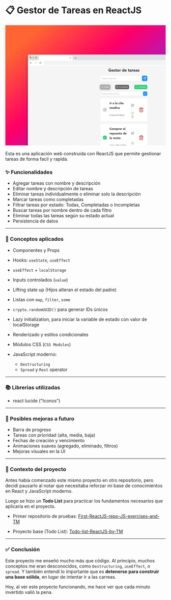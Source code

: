 # 📋 Gestor de Tareas en ReactJS

![Mockup](/public/mockup.webp)

Esta es una aplicación web construida con ReactJS que permite gestionar tareas de forma facil y rapida.

### ✨ Funcionalidades

- Agregar tareas con nombre y descripción
- Editar nombre y descripción de tareas
- Eliminar tareas individualmente o eliminar solo la descripción
- Marcar tareas como completadas
- Filtrar tareas por estado: Todas, Completadas o Incompletas
- Buscar tareas por nombre dentro de cada filtro
- Eliminar todas las tareas según su estado actual
- Persistencia de datos

---

### 🧠 Conceptos aplicados

- Componentes y Props
- Hooks: `useState`, `useEffect`
- `useEffect` + `localStorage`
- Inputs controlados (`value`)
- Lifting state up (Hijos alteran el estado del padre)

- Listas con `map`, `filter`, `some`
- `crypto.randomUUID()` para generar IDs únicos
-	Lazy initialization, para iniciar la variable de estado con valor de localStorage

- Renderizado y estilos condicionales
- Módulos CSS (`CSS Modules`)
- JavaScript moderno:
  - `Destructuring`
  - `Spread` y `Rest` operator

---

### 📚 Librerias utilizadas

- react lucide ("Iconos")

---

### 🔧 Posibles mejoras a futuro

- Barra de progreso
- Tareas con prioridad (alta, media, baja)
- Fechas de creación y vencimiento
- Animaciones suaves (agregado, eliminado, filtros)
- Mejoras visuales en la UI

---

### 📖 Contexto del proyecto

Antes había comenzado este mismo proyecto en otro repositorio, pero decidí pausarlo al notar que necesitaba reforzar mi base de conocimientos en React y JavaScript moderno.

Luego se hizo un **Todo List** para practicar los fundamentos necesarios que aplicaría en el proyecto.


- Primer repositorio de pruebas: [First-ReactJS-repo-JS-exercises-and-TM](https://github.com/Ledtius/First-ReactJS-repo-JS-exercises-and-TM)

- Proyecto base (Todo List): [Todo-list-ReactJS-by-TM](https://github.com/Ledtius/Todo-list-ReactJS-by-TM)

---

### ✅ Conclusión

Este proyecto me enseñó mucho más que código. Al principio, muchos conceptos me eran desconocidos, como `Destructuring`, `useEffect`, o `spread`. Y también entendí lo importante que es **detenerse para construir una base sólida**, en lugar de intentar ir a las carreas.

Hoy, al ver este proyecto funcionando, me hace ver que cada minuto invertido valió la pena.

